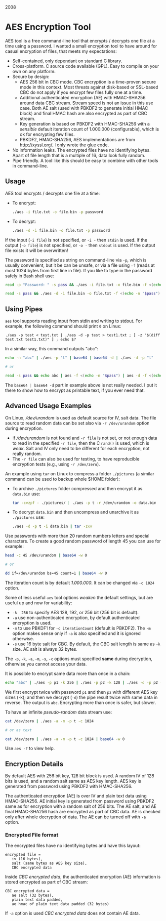 2008

# AES Encryption Tool

<!--- tags: cpp encryption -->

AES tool is a free command-line tool that encrypts / decrypts one file at a time using a password. I wanted a small encryption tool to have around for casual encryption of files, that meets my expectations:

* Self-contained, only dependant on standard C library.
* Cross-platform. C source code available (GPL). Easy to compile on your own on any platform.
* Secure by design:
   * AES 256 bit in CBC mode. CBC encryption is a time-proven secure mode in this context. Most threats against disk-based or SSL-based CBC do not apply if you encrypt few files fully one at a time.
   * Additional authenticated encryption (AE) with HMAC-SHA256 around data CBC stream. Stream speed is not an issue in this use case. Both AE salt (used with PBKDF2 to generate initial HMAC block) and final HMAC hash are also encrypted as part of CBC stream.
   * Key generation is based on PBKDF2 with HMAC-SHA256 with a *sensible* default iteration count of 1.000.000 (configurable), which is ok for encrypting few files.
   * PBKDF2, HMAC-SHA256, AES implementations are from http://xyssl.org/. I only wrote the glue code.
* No information leaks. The encrypted files have no identifying bytes. Apart of file length that is a multiple of 16, data look fully random.
* Pipe friendly. A tool like this should be easy to combine with other tools in command-line.

## Usage

AES tool encrypts / decrypts one file at a time:

* To encrypt:

  ```bash
  ./aes -i file.txt -o file.bin -p password
  ```

* To decrypt:

  ```bash
  ./aes -d -i file.bin -o file.txt -p password
  ```

If the input (`-i file`) is not specified, or `-i -` then `stdin` is used. If the output (`-o file`) is not specified, or `-o -` then `stdout` is used. If the output file exists it will be overwritten!

The password is specified as string on command-line via `-p`, which is usually convenient, but it be can be unsafe, or via a file using `-f` (reads at most 1024 bytes from first line in file). If you like to type in the password safely in Bash shell use:

 ```bash
 read -p "Password: " -s pass && ./aes -i file.txt -o file.bin -f <(echo -n "$pass")

 read -s pass && ./aes -d -i file.bin -o file.txt -f <(echo -n "$pass")
 ```

## Using Pipes

`aes` tool supports reading input from stdin and writing to stdout. For example, the following command should print `0` on Linux:

```
./aes -p test < test.txt | ./aes -d -p test > test1.txt ; [ -z "$(diff test.txt test1.txt)" ] ; echo $?
```

In a similar way, this command outputs "abc":

```bash
echo -n "abc" | ./aes -p "t" | base64 | base64 -d | ./aes -d -p "t"

# or

read -s pass && echo abc | aes -f <(echo -n "$pass") | aes -d -f <(echo -n "$pass")
```

The `base64 | base64 -d` part in example above is not really needed. I put it there to show how to encrypt as printable text, if you ever need that.

## Advanced Usage Examples

On Linux, */dev/urandom* is used as default source for IV, salt data. The file source to read random data can be set also via `-r /dev/urandom` option during encryption.

* If */dev/urandom* is not found and `-r file` is not set, or not enough data to read in the specified `-r file`, then the C `rand()` is used, which is *weak*. Salt and IV only need to be different for each encryption, not really random.
* The `-r file` can also be used for testing, to have reproducible encryption tests (e.g., using `-r /dev/zero`).

An example using `tar` on Linux to compress a folder `./pictures` (a similar command can be used to backup whole $HOME folder):

* To archive `./pictures` folder compressed and then encrypt it as `data.bin` use:

   ```bash
   tar -cvzpf - ./pictures/ | ./aes -p t -r /dev/urandom -o data.bin
   ```

* To decrypt `data.bin` and then uncompress and unarchive it as `./pictures` use:

   ```bash
   ./aes -d -p t -i data.bin | tar -zxv
   ```

Use passwords with more than 20 random numbers letters and special characters. To create a good random password of length 45 you can use for example:

   ```bash
   head -c 45 /dev/urandom | base64 -w 0

   # or

   dd if=/dev/urandom bs=45 count=1 | base64 -w 0
   ```

The iteration count is by default *1.000.000*. It can be changed via `-c 1024` option.

Some of less useful `aes` tool options *weaken* the default settings, but are useful up and now for variability:

* `-k  256` to specify AES 128, 192, or 256 bit (256 bit is default).
* `-a` use non-authenticated encryption, by default authenticated encryption is used.
* `-m` to use PBKDF1 for `-c iterationCount` (default is PBKDF2). The `-m` option makes sense only if `-a` is also specified and it is ignored otherwise.
* `-s` use 16 byte salt for CBC. By default, the CBC salt length is same as `-k` size. AE salt is always 32 bytes.

The `-p`, `-k`, `-a`, `-m`, `-s`, `-c` options must specified **same** during decryption, otherwise you cannot access your data.

It is possible to encrypt same data more than once in a chain:

```bash
echo "abc" | ./aes -p p1 -k 256 | ./aes -p p2 -k 128 | ./aes -d -p p2 -k 128 | ./aes -d -p p1 -k 256
```

We first encrypt twice with password `p1` and then `p2` with different AES key sizes (-k); and then we decrypt (`-d`) the pipe result twice with same data in reverse. The output is `abc`. Encrypting more than once is safer, but slower.

To have an infinite *pseudo-random* data stream use:

```bash
cat /dev/zero | ./aes -a -m -p t -c 1024

# or as text

cat /dev/zero | ./aes -a -m -p t -c 1024 | base64 -w 0
```

Use `aes -?` to view help.

## Encryption Details

By default AES with 256 bit key, 128 bit block is used. A random IV of 128 bits is used, and a random salt same as AES key length. AES key is generated from password using PBKDF2 with HMAC-SHA256.

The authenticated encryption (AE) is over IV and plain text data using HMAC-SHA256. AE initial key is generated from password using PBKDF2 same as for encryption with a random salt of 256 bits. The AE salt, and AE final HMAC-SHA256 hash are encrypted as part of CBC data. AE is checked only after whole decryption of data. The AE can be turned off with `-a` option.

### Encrypted File format

The encrypted files have no identifying bytes and have this layout:

```
encrypted file =
   iv (16 bytes),
   salt (same bytes as AES key size),
   CBC encrypted data
```

Inside *CBC encrypted data*, the authenticated encryption (AE) information is stored encrypted as part of CBC stream:

```
CBC encrypted data =
   ae salt (32 bytes),
   plain text data padded,
   ae hmac of plain text data padded (32 bytes)
```

If `-a` option is used  *CBC encrypted data* does not contain AE data.

<!--

```
Encrypt:

iv = random, save to file head
repeat:
   out = ENC(iv (x) in)
   | iv = out

Decrypt:

iv = read from file head
repeat:
   in = iv (x) DEC(out)
   | iv = out
```

```
Encrypt:

iv = random, save to file head
c = half of ae key
repeat:
   c2 = c (x) in
   out = ENC(iv (x) c2)
   | iv = out
   | c = c2

Decrypt:

iv = read from file head
c = half of ae key
repeat:
   c2 = iv (x) DEC(out)
   in = c2 (x) c
   | iv = out
   | c = c (x) in
```

 -->

